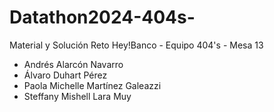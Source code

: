# Datathon2024-404s-
Material y Solución Reto Hey!Banco - Equipo 404's -  Mesa 13

- Andrés Alarcón Navarro
 - Álvaro Duhart Pérez
- Paola Michelle Martínez Galeazzi 
- Steffany Mishell Lara Muy
